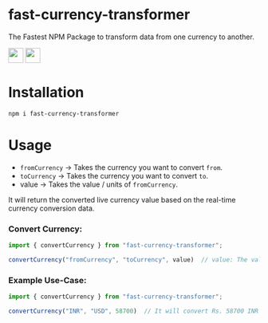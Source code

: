 # fast-currency-transformer
The Fastest NPM Package to transform data from one currency to another.

<code><img height="30" src="https://img.shields.io/badge/NPM-111111?style=for-the-badge&logo=npm&logoColor=#c63635"></code>
<code><img height="30" src="https://img.shields.io/badge/JavaScript-111111?style=for-the-badge&logo=javascript&logoColor=F7DF1E"></code>


# Installation

```shell
npm i fast-currency-transformer
```

# Usage

- `fromCurrency` -> Takes the currency you want to convert `from`.
- `toCurrency` -> Takes the currency you want to convert `to`.
- value -> Takes the value / units of `fromCurrency`.

It will return the converted live currency value based on the real-time currency conversion data.

### Convert Currency:

```js
import { convertCurrency } from "fast-currency-transformer";

convertCurrency("fromCurrency", "toCurrency", value)  // value: The value of the currency you want to convert from.
```


### Example Use-Case:

```js
import { convertCurrency } from "fast-currency-transformer";

convertCurrency("INR", "USD", 58700)  // It will convert Rs. 58700 INR into Latest value of $ USD
```
